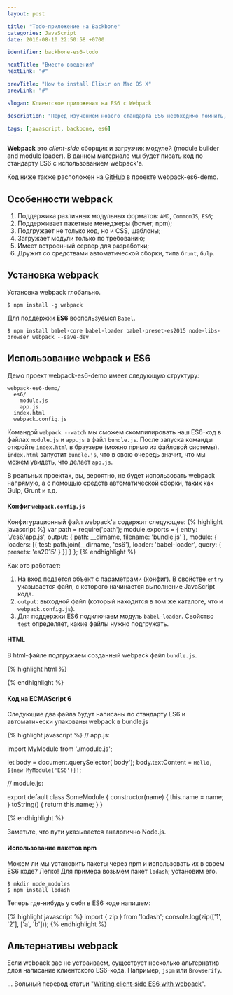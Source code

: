 ```yaml
---
layout: post

title: "Todo-приложение на Backbone"
categories: JavaScript
date: 2016-08-10 22:50:58 +0700

identifier: backbone-es6-todo

nextTitle: "Вместо введения"
nextLink: "#"

prevTitle: "How to install Elixir on Mac OS X"
prevLink: "#"

slogan: Клиентское приложения на ES6 c Webpack

description: "Перед изучением нового стандарта ES6 необходимо помнить, что многие нововведения базируются на прошлом стандарте ES5. Для полного понимания многих новых конструкций и особенностей синтаксиса ES6 необходимо знание основ JavaScript. В статье вы найдете подборку книг и несколько воспросов для проверки своей готовности изучения нового стандарта."

tags: [javascript, backbone, es6]
---
```


**Webpack** это *client-side* сборщик и загрузчик модулей (module builder and module loader). В данном материале мы будет писать код по стандарту ES6 с использованием webpack'а.

Код ниже также расположен на [GitHub](#) в проекте webpack-es6-demo.

## Особенности webpack

1. Поддержика различных модульных форматов: `AMD`, `CommonJS`, `ES6`;
2. Поддерживает пакетные менеджеры (bower, npm);
3. Подгружает не только код, но и CSS, шаблоны;
4. Загружает модули только по требованию;
5. Имеет встроенный сервер для разработки;
6. Дружит со средствами автоматической сборки, типа `Grunt`, `Gulp`.

## Установка webpack

Установка webpack глобально.

```
$ npm install -g webpack
```

Для поддержки **ES6** воспользуемся `Babel`.

```
$ npm install babel-core babel-loader babel-preset-es2015 node-libs-browser webpack --save-dev
```

## Использование webpack и ES6

Демо проект webpack-es6-demo имеет следующую структуру:

```
webpack-es6-demo/
  es6/
    module.js
    app.js
  index.html
  webpack.config.js
```

Командой `webpack --watch` мы сможем скомпилировать наш ES6-код в файлах `module.js` и `app.js` в файл `bundle.js`. После запуска команды откройте `index.html` в браузере (можно прямо из файловой системы). `index.html` запустит `bundle.js`, что в свою очередь значит, что мы можем увидеть, что делает `app.js`.

В реальных проектах, вы, вероятно, не будет использовать webpack напрямую, а с помощью средств автоматической сборки, таких как Gulp, Grunt и т.д.

#### Конфиг `webpack.config.js`

Конфигурационный файл webpack'а содержит следующее:
{% highlight javascript %}
var path = require('path');
module.exports = {
  entry: './es6/app.js',
  output: {
    path: __dirname,
    filename: 'bundle.js'
  },
  module: {
    loaders: [{ 
      test: path.join(__dirname, 'es6'),
      loader: 'babel-loader',
      query: {
        presets: 'es2015'
      }
    }]
  }
};
{% endhighlight %}

Как это работает:

1. На вход подается объект с параметрами (конфиг). В свойстве `entry` указывается файл, с которого начинается выполнение JavaScript кода.
2. `output`: выходной файл (который находится в том же каталоге, что и `webpack.config.js`).
3. Для поддержки ES6 подключаем модуль `babel-loader`. Свойство `test` определяет, какие файлы нужно подгружать.

#### HTML

В html-файле подгружаем созданный webpack файл `bundle.js`.

{% highlight html %}
<!doctype html>
<html>
<head>
  <meta charset="UTF-8">
  <title>webpack ES6 demo</title>
</head>
<body>
  <script src="bundle.js"></script>
</body>
</html>
{% endhighlight %}

#### Код на ECMAScript 6

Следующие два файла будут написаны по стандарту ES6 и автоматически упакованы webpack в bundle.js

{% highlight javascript %}
// app.js:

import MyModule from './module.js';

let body = document.querySelector('body');
body.textContent = `Hello, ${new MyModule('ES6')}!`;


// module.js:

export default class SomeModule {
    constructor(name) {
        this.name = name;
    }
    toString() {
        return this.name;
    }
}

{% endhighlight %}

Заметьте, что пути указывается аналогично Node.js.

#### Использование пакетов npm

Можем ли мы установить пакеты через npm и использовать их в своем ES6 коде? Легко! Для примера возьмем пакет `lodash`; установим его.

```
$ mkdir node_modules
$ npm install lodash
```

Теперь где-нибудь у себя в ES6 коде напишем:

{% highlight javascript %}
import { zip } from 'lodash';
console.log(zip(['1', '2'], ['a', 'b']));
{% endhighlight %}

## Альтернативы webpack

Если webpack вас не устраиваем, существует несколько альтернатив длоя написание клиентского ES6-кода. Например, `jspm` или `Browserify`.

...
Вольный перевод статьи "[Writing client-side ES6 with webpack](http://www.2ality.com/2015/04/webpack-es6.html)".